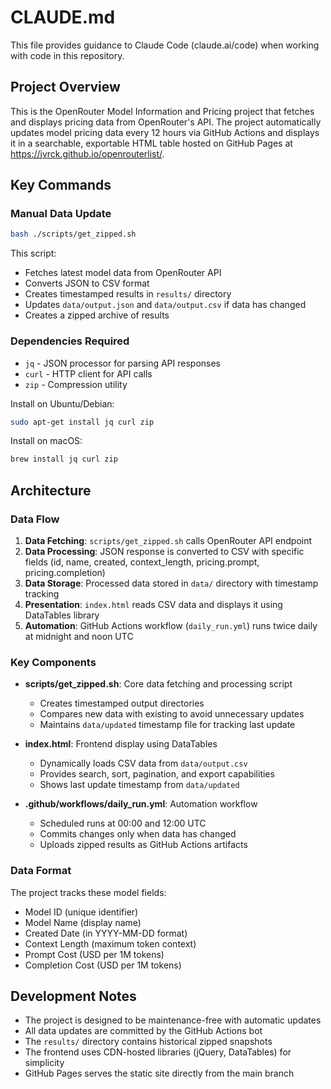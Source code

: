 # CLAUDE.md

This file provides guidance to Claude Code (claude.ai/code) when working with code in this repository.

## Project Overview

This is the OpenRouter Model Information and Pricing project that fetches and displays pricing data from OpenRouter's API. The project automatically updates model pricing data every 12 hours via GitHub Actions and displays it in a searchable, exportable HTML table hosted on GitHub Pages at https://jvrck.github.io/openrouterlist/.

## Key Commands

### Manual Data Update
```bash
bash ./scripts/get_zipped.sh
```
This script:
- Fetches latest model data from OpenRouter API
- Converts JSON to CSV format
- Creates timestamped results in `results/` directory
- Updates `data/output.json` and `data/output.csv` if data has changed
- Creates a zipped archive of results

### Dependencies Required
- `jq` - JSON processor for parsing API responses
- `curl` - HTTP client for API calls  
- `zip` - Compression utility

Install on Ubuntu/Debian:
```bash
sudo apt-get install jq curl zip
```

Install on macOS:
```bash
brew install jq curl zip
```

## Architecture

### Data Flow
1. **Data Fetching**: `scripts/get_zipped.sh` calls OpenRouter API endpoint
2. **Data Processing**: JSON response is converted to CSV with specific fields (id, name, created, context_length, pricing.prompt, pricing.completion)
3. **Data Storage**: Processed data stored in `data/` directory with timestamp tracking
4. **Presentation**: `index.html` reads CSV data and displays it using DataTables library
5. **Automation**: GitHub Actions workflow (`daily_run.yml`) runs twice daily at midnight and noon UTC

### Key Components

- **scripts/get_zipped.sh**: Core data fetching and processing script
  - Creates timestamped output directories
  - Compares new data with existing to avoid unnecessary updates
  - Maintains `data/updated` timestamp file for tracking last update

- **index.html**: Frontend display using DataTables
  - Dynamically loads CSV data from `data/output.csv`
  - Provides search, sort, pagination, and export capabilities
  - Shows last update timestamp from `data/updated`

- **.github/workflows/daily_run.yml**: Automation workflow
  - Scheduled runs at 00:00 and 12:00 UTC
  - Commits changes only when data has changed
  - Uploads zipped results as GitHub Actions artifacts

### Data Format

The project tracks these model fields:
- Model ID (unique identifier)
- Model Name (display name)
- Created Date (in YYYY-MM-DD format)
- Context Length (maximum token context)
- Prompt Cost (USD per 1M tokens)
- Completion Cost (USD per 1M tokens)

## Development Notes

- The project is designed to be maintenance-free with automatic updates
- All data updates are committed by the GitHub Actions bot
- The `results/` directory contains historical zipped snapshots
- The frontend uses CDN-hosted libraries (jQuery, DataTables) for simplicity
- GitHub Pages serves the static site directly from the main branch